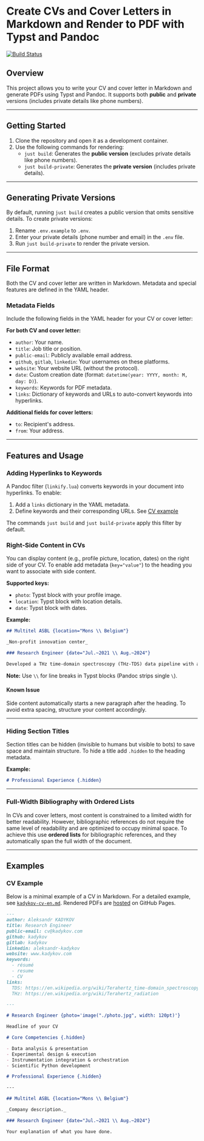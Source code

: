 # Create CVs and Cover Letters in Markdown and Render to PDF with Typst and Pandoc

[![Build Status](https://github.com/kadykov/typstCV/actions/workflows/ci.yml/badge.svg)](https://github.com/kadykov/typstCV/actions/workflows/ci.yml)

## Overview

This project allows you
to write your CV and cover letter in Markdown
and generate PDFs using Typst and Pandoc.
It supports both **public** and **private** versions
(includes private details like phone numbers).

---

## Getting Started

1. Clone the repository and open it as a development container.
2. Use the following commands for rendering:
   - `just build`: Generates the **public version** (excludes private details like phone numbers).
   - `just build-private`: Generates the **private version** (includes private details).

---

## Generating Private Versions

By default, running `just build` creates a public version that omits sensitive details.
To create private versions:

1. Rename `.env.example` to `.env`.
2. Enter your private details (phone number and email) in the `.env` file.
3. Run `just build-private` to render the private version.

---

## File Format

Both the CV and cover letter are written in Markdown.
Metadata and special features are defined in the YAML header.

### Metadata Fields

Include the following fields in the YAML header for your CV or cover letter:

**For both CV and cover letter:**

- `author`: Your name.
- `title`: Job title or position.
- `public-email`: Publicly available email address.
- `github`, `gitlab`, `linkedin`: Your usernames on these platforms.
- `website`: Your website URL (without the protocol).
- `date`: Custom creation date (format: `datetime(year: YYYY, month: M, day: D)`).
- `keywords`: Keywords for PDF metadata.
- `links`: Dictionary of keywords and URLs to auto-convert keywords into hyperlinks.

**Additional fields for cover letters:**

- `to`: Recipient's address.
- `from`: Your address.

---

## Features and Usage

### Adding Hyperlinks to Keywords

A Pandoc filter (`linkify.lua`) converts keywords in your document into hyperlinks.
To enable:

1. Add a `links` dictionary in the YAML metadata.
2. Define keywords and their corresponding URLs. See [CV example](#cv-example)

The commands `just build` and `just build-private` apply this filter by default.

### Right-Side Content in CVs

You can display content
(e.g., profile picture, location, dates)
on the right side of your CV.
To enable add metadata (`key="value"`)
to the heading you want to associate with side content.

**Supported keys:**

- `photo`: Typst block with your profile image.
- `location`: Typst block with location details.
- `date`: Typst block with dates.

**Example:**

```markdown
## Multitel ASBL {location="Mons \\ Belgium"}

_Non-profit innovation center_

### Research Engineer {date="Jul.~2021 \\ Aug.~2024"}

Developed a THz time-domain spectroscopy (THz-TDS) data pipeline with an improved signal-to-noise ratio using sensitivity profile-shaped filtering.
```

**Note:** Use `\\` for line breaks in Typst blocks (Pandoc strips single `\`).

#### Known Issue

Side content automatically starts a new paragraph after the heading. To avoid extra spacing, structure your content accordingly.

---

### Hiding Section Titles

Section titles can be hidden (invisible to humans but visible to bots)
to save space and maintain structure.
To hide a title add `.hidden` to the heading metadata.

**Example:**

```markdown
# Professional Experience {.hidden}
```

---

### Full-Width Bibliography with Ordered Lists

In CVs and cover letters,
most content is constrained
to a limited width for better readability.
However,
bibliographic references do not require
the same level of readability
and are optimized to occupy minimal space.
To achieve this use **ordered lists** for bibliographic references,
and they automatically span the full width of the document.

---

## Examples

### CV Example

Below is a minimal example of a CV in Markdown.
For a detailed example, see [`kadykov-cv-en.md`](kadykov-cv-en.md).
Rendered PDFs are [hosted](http://github.kadykov.com/typstCV/) on GitHub Pages.

```markdown
---
author: Aleksandr KADYKOV
title: Research Engineer
public-email: cv@kadykov.com
github: kadykov
gitlab: kadykov
linkedin: aleksandr-kadykov
website: www.kadykov.com
keywords:
  - résumé
  - resume
  - CV
links:
  TDS: https://en.wikipedia.org/wiki/Terahertz_time-domain_spectroscopy
  THz: https://en.wikipedia.org/wiki/Terahertz_radiation

---

# Research Engineer {photo='image("./photo.jpg", width: 120pt)'}

Headline of your CV

# Core Competencies {.hidden}

- Data analysis & presentation
- Experimental design & execution
- Instrumentation integration & orchestration
- Scientific Python development

# Professional Experience {.hidden}

---

## Multitel ASBL {location="Mons \\ Belgium"}

_Company description._

### Research Engineer {date="Jul.~2021 \\ Aug.~2024"}

Your explanation of what you have done.
```
